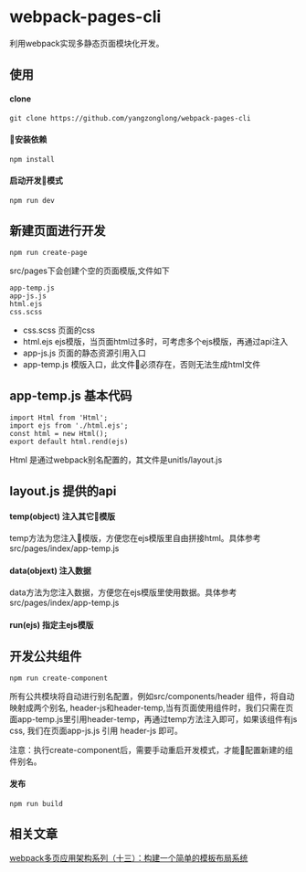 # webpack-pages-cli
利用webpack实现多静态页面模块化开发。 

## 使用
 #### clone
 ``````
 git clone https://github.com/yangzonglong/webpack-pages-cli
 ``````
 #### 安装依赖
 ``````
 npm install
 ``````
 #### 启动开发模式
 ``````
 npm run dev
 ``````
## 新建页面进行开发
``````
npm run create-page
``````
src/pages下会创建个空的页面模版,文件如下
``````
app-temp.js
app-js.js
html.ejs 
css.scss
``````
- css.scss 页面的css
- html.ejs ejs模版，当页面html过多时，可考虑多个ejs模版，再通过api注入
- app-js.js 页面的静态资源引用入口
- app-temp.js 模版入口，此文件必须存在，否则无法生成html文件

## app-temp.js 基本代码
``````
import Html from 'Html';
import ejs from './html.ejs';
const html = new Html();
export default html.rend(ejs)
``````
Html 是通过webpack别名配置的，其文件是unitls/layout.js

## layout.js 提供的api
#### temp(object) 注入其它模版
temp方法为您注入模版，方便您在ejs模版里自由拼接html。具体参考src/pages/index/app-temp.js
#### data(objext) 注入数据
data方法为您注入数据，方便您在ejs模版里使用数据。具体参考src/pages/index/app-temp.js
#### run(ejs) 指定主ejs模版

## 开发公共组件
``````
npm run create-component
``````
所有公共模块将自动进行别名配置，例如src/components/header 组件，将自动映射成两个别名, header-js和header-temp,当有页面使用组件时，我们只需在页面app-temp.js里引用header-temp，再通过temp方法注入即可，如果该组件有js css, 我们在页面app-js.js 引用 header-js 即可。

注意：执行create-component后，需要手动重启开发模式，才能配置新建的组件别名。

#### 发布
``````
npm run build
``````



## 相关文章
[webpack多页应用架构系列（十三）：构建一个简单的模板布局系统](https://segmentfault.com/a/1190000007159115#articleHeader3)